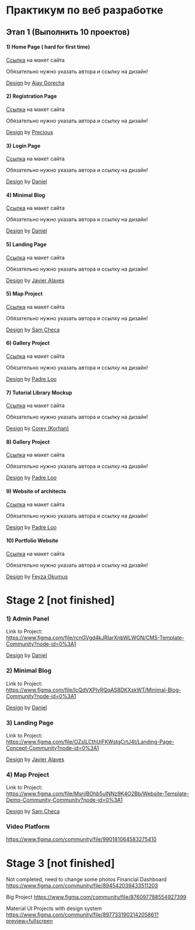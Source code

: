 # Практикум по веб разработке
## Этап 1 (Выполнить 10 проектов)
#### 1) Home Page ( hard for first time)
[Ссылка](https://www.figma.com/file/rwyCzerWa4HWnguPnPJVz2/Delhi-India-Gate-Dribbble-Shot-Preview-Community?node-id=0%3A1) на макет сайта 

Обязательно нужно указать автора и ссылку на дизайн!

[Design](https://www.figma.com/community/file/872143610182920290) by [Ajay Gorecha](https://www.figma.com/@gorechajay) 


#### 2) Registration Page 
[Ссылка](https://www.figma.com/file/upluSi9r8AGpfRz3Gc1d42/Registration-Onboarding-Design-Community?node-id=1%3A649) на макет сайта

Обязательно нужно указать автора и ссылку на дизайн!

[Design](https://www.figma.com/community/file/872123406822562912) by [Precious](https://www.figma.com/@presh)

#### 3) Login Page  
[Ссылка](https://www.figma.com/file/xS2B2e2wJIqqmY3ie5Rhv1/Login-View-Community?node-id=0%3A1) на макет сайта

Обязательно нужно указать автора и ссылку на дизайн!

[Design](https://www.figma.com/community/file/836569395944745131) by [Daniel](https://www.figma.com/@iice)

#### 4) Minimal Blog 
[Ссылка](https://www.figma.com/file/7waeAcOfXXGq1aq16LuACV/Minimal-Blog-Community?node-id=0%3A1) на макет сайта

Обязательно нужно указать автора и ссылку на дизайн!

[Design](https://www.figma.com/community/file/895225371918055740) by [Daniel](https://www.figma.com/@iice)

#### 5) Landing Page 
[Ссылка](https://www.figma.com/file/HVi0vHxX1aL9uY8z5YTW7f/Landing-Page-Concept-Community?node-id=0%3A1) на макет сайта 

Обязательно нужно указать автора и ссылку на дизайн!

[Design](https://www.figma.com/community/file/839442424194047238) by [Javier Alaves](https://www.figma.com/@javi)

#### 5) Map Project 
[Ссылка](https://www.figma.com/file/Pr9RSiGLZEVLz2N65eRrY6/Website-Template-Demo-Community-Community?node-id=0%3A1) на макет сайта 

Обязательно нужно указать автора и ссылку на дизайн!

[Design](https://www.figma.com/community/file/874216804517083292) by [Sam Checa](https://www.figma.com/@samcheca)


#### 6) Gallery Project
[Ссылка](https://www.figma.com/file/ql06DNse28hpB5z86wcpFG/Website-of-architects-free-website-Community?node-id=0%3A1) на макет сайта

Обязательно нужно указать автора и ссылку на дизайн!

[Design](https://www.figma.com/community/file/891374608655348853) by [Padre Loo](https://www.figma.com/@padreloo)

#### 7) Tutorial Library Mockup

[Ссылка](https://www.figma.com/file/2vJST2eX48IlD9aftqdvvb/Pointlessly-Vaporware-Tutorial-Library-Mockup-Community?node-id=0%3A1) на макет сайта
 
Обязательно нужно указать автора и ссылку на дизайн!

[Design](https://www.figma.com/community/file/898674339423305171) by [Corey (Korhan)](https://www.figma.com/@korhan)


#### 8) Gallery Project
[Ссылка](https://www.figma.com/file/VlKKqXzjSpfkkcvJeuNZKl/%E2%9D%A4%EF%B8%8F-ryan.warner.codes-Community?node-id=0%3A1) на макет сайта

Обязательно нужно указать автора и ссылку на дизайн!

[Design](https://www.figma.com/community/file/824810955262478067) by [Padre Loo](https://www.figma.com/@RyanWarner)


#### 9) Website of architects
[Ссылка](https://www.figma.com/file/TBzOjjlUoKyjg5NisON7AS/Website-of-architects-free-website-Community?node-id=0%3A1) на макет сайта 

Обязательно нужно указать автора и ссылку на дизайн!

[Design](https://www.figma.com/community/file/891374608655348853) by [Padre Loo](https://www.figma.com/@padreloo)

#### 10) Portfolio Website 
[Ссылка](https://www.figma.com/file/ijPfDuPv4jEwCuk4zBMD1b/Portfolio-Website-Sample-Community?node-id=1%3A3) на макет сайта

Обязательно нужно указать автора и ссылку на дизайн!

[Design](https://www.figma.com/community/file/829474905036527548) by [Feyza Okumus](figma.com/@feyza)

# Stage 2 [not finished]

### 1) Admin Panel
Link to Project: https://www.figma.com/file/rcnGVgd4kJRIarXnbWLWGN/CMS-Template-Community?node-id=0%3A1

[Design](https://www.figma.com/community/file/896378225626817891) by [Daniel](https://www.figma.com/@iice)

### 2) Minimal Blog 

Link to Project: https://www.figma.com/file/lcQdVXPIvRQqAS8DKXskWT/Minimal-Blog-Community?node-id=0%3A1

[Design](https://www.figma.com/community/file/895225371918055740) by [Daniel](https://www.figma.com/@iice)

### 3) Landing Page 
Link to Project: https://www.figma.com/file/OZsILCthUjFKWstgCrtJ4t/Landing-Page-Concept-Community?node-id=0%3A1

[Design](https://www.figma.com/community/file/839442424194047238) by [Javier Alaves](https://www.figma.com/@javi)

### 4) Map Project 
Link to Project: https://www.figma.com/file/MsrjjBOhb5ulNNz9K4O2Bb/Website-Template-Demo-Community-Community?node-id=0%3A1

[Design](https://www.figma.com/community/file/874216804517083292) by [Sam Checa](https://www.figma.com/@samcheca)

### Video Platform
https://www.figma.com/community/file/990181064583275410 

# Stage 3 [not finished]
Not completed, need to change some photos
Financial Dashboard
https://www.figma.com/community/file/894542039433511203

Big Project 
https://www.figma.com/community/file/876097788554927399

Material UI Projects with design system 
https://www.figma.com/community/file/897733190214205861?preview=fullscreen
